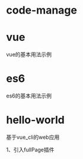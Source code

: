 # code-manage


# vue
vue的基本用法示例

# es6
es6的基本用法示例

# hello-world
基于vue_cli的web应用

1、引入fullPage插件


